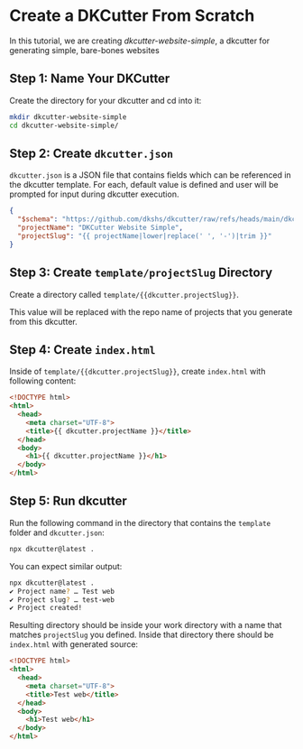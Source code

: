 # Create a DKCutter From Scratch

In this tutorial, we are creating _dkcutter-website-simple_, a dkcutter for generating simple, bare-bones websites

## Step 1: Name Your DKCutter

Create the directory for your dkcutter and cd into it:

```bash
mkdir dkcutter-website-simple
cd dkcutter-website-simple/
```

## Step 2: Create `dkcutter.json`

`dkcutter.json` is a JSON file that contains fields which can be referenced in the dkcutter template. For each, default value is defined and user will be prompted for input during dkcutter execution.

```json
{
  "$schema": "https://github.com/dkshs/dkcutter/raw/refs/heads/main/dkcutter-schema.json",
  "projectName": "DKCutter Website Simple",
  "projectSlug": "{{ projectName|lower|replace(' ', '-')|trim }}"
}
```

## Step 3: Create `template/projectSlug` Directory

Create a directory called `template/{{dkcutter.projectSlug}}`.

This value will be replaced with the repo name of projects that you generate from this dkcutter.

## Step 4: Create `index.html`

Inside of `template/{{dkcutter.projectSlug}}`, create `index.html` with following content:

```html
<!DOCTYPE html>
<html>
  <head>
    <meta charset="UTF-8">
    <title>{{ dkcutter.projectName }}</title>
  </head>
  <body>
    <h1>{{ dkcutter.projectName }}</h1>
  </body>
</html>
```

## Step 5: Run dkcutter

Run the following command in the directory that contains the `template` folder and `dkcutter.json`:

```bash
npx dkcutter@latest .
```

You can expect similar output:

```bash
npx dkcutter@latest .
✔ Project name? … Test web
✔ Project slug? … test-web
✔ Project created!
```

Resulting directory should be inside your work directory with a name that matches `projectSlug` you defined. Inside that directory there should be `index.html` with generated source:

```html
<!DOCTYPE html>
<html>
  <head>
    <meta charset="UTF-8">
    <title>Test web</title>
  </head>
  <body>
    <h1>Test web</h1>
  </body>
</html>
```
